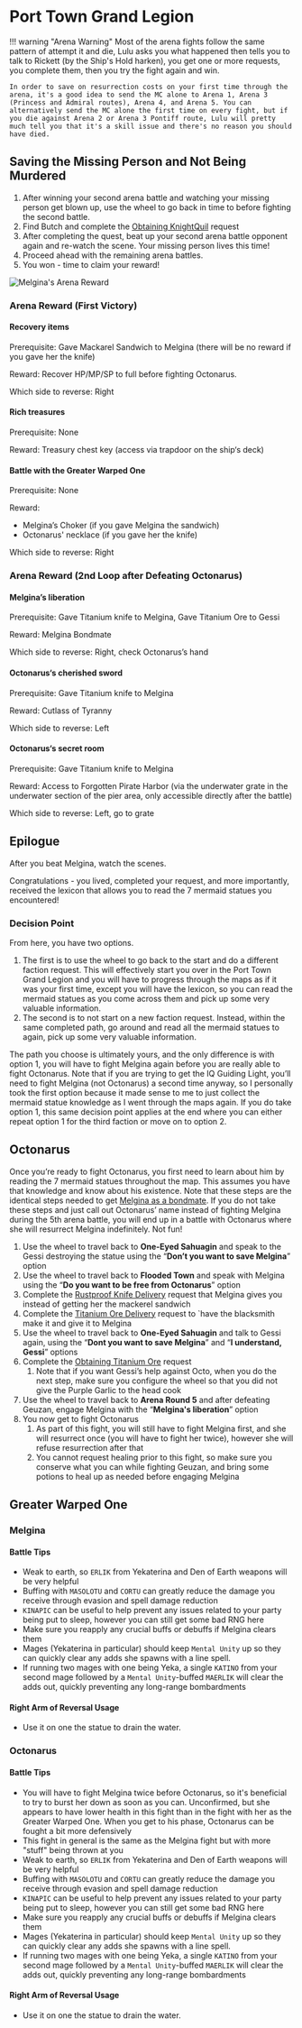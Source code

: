 # Port Town Grand Legion

!!! warning "Arena Warning"
    Most of the arena fights follow the same pattern of attempt it and die, Lulu asks you what happened then tells you to talk to Rickett (by the Ship's Hold harken), you get one or more requests, you complete them, then you try the fight again and win.

    In order to save on resurrection costs on your first time through the arena, it's a good idea to send the MC alone to Arena 1, Arena 3 (Princess and Admiral routes), Arena 4, and Arena 5. You can alternatively send the MC alone the first time on every fight, but if you die against Arena 2 or Arena 3 Pontiff route, Lulu will pretty much tell you that it's a skill issue and there's no reason you should have died.

## Saving the Missing Person and Not Being Murdered

1. After winning your second arena battle and watching your missing person get blown up, use the wheel to go back in time to before fighting the second battle.
2. Find Butch and complete the [Obtaining KnightQuil](../../requests-bondmates/port-town-grand-legion/requests-bondmates.md#obtaining-knightquil) request
3. After completing the quest, beat up your second arena battle opponent again and re-watch the scene. Your missing person lives this time\!
4. Proceed ahead with the remaining arena battles. 
5. You won - time to claim your reward!

![Melgina's Arena Reward](./img/melgina-reward.png)

### Arena Reward (First Victory)

#### Recovery items

Prerequisite: Gave Mackarel Sandwich to Melgina (there will be no reward if you gave her the knife)

Reward: Recover HP/MP/SP to full before fighting Octonarus.

Which side to reverse: Right

#### Rich treasures

Prerequisite: None

Reward: Treasury chest key (access via trapdoor on the ship‘s deck)

#### Battle with the Greater Warped One

Prerequisite: None

Reward: 
 - Melgina’s Choker (if you gave Melgina the sandwich)
 - Octonarus' necklace (if you gave her the knife)

Which side to reverse: Right

### Arena Reward (2nd Loop after Defeating Octonarus)

#### Melgina’s liberation

Prerequisite: Gave Titanium knife to Melgina, Gave Titanium Ore to Gessi

Reward: Melgina Bondmate

Which side to reverse: Right, check Octonarus’s hand

#### Octonarus‘s cherished sword

Prerequisite: Gave Titanium knife to Melgina

Reward: Cutlass of Tyranny

Which side to reverse: Left

#### Octonarus‘s secret room

Prerequisite: Gave Titanium knife to Melgina

Reward: Access to Forgotten Pirate Harbor (via the underwater grate in the underwater section of the pier area, only accessible directly after the battle)

Which side to reverse: Left, go to grate

## Epilogue

After you beat Melgina, watch the scenes. 

Congratulations \- you lived, completed your request, and more importantly, received the lexicon that allows you to read the 7 mermaid statues you encountered\!

### Decision Point

From here, you have two options.

1. The first is to use the wheel to go back to the start and do a different faction request. This will effectively start you over in the Port Town Grand Legion and you will have to progress through the maps as if it was your first time, except you will have the lexicon, so you can read the mermaid statues as you come across them and pick up some very valuable information.
2. The second is to not start on a new faction request. Instead, within the same completed path, go around and read all the mermaid statues to again, pick up some very valuable information.

The path you choose is ultimately yours, and the only difference is with option 1, you will have to fight Melgina again before you are really able to fight Octonarus. Note that if you are trying to get the IQ Guiding Light, you’ll need to fight Melgina (not Octonarus) a second time anyway, so I personally took the first option because it made sense to me to just collect the mermaid statue knowledge as I went through the maps again. If you do take option 1, this same decision point applies at the end where you can either repeat option 1 for the third faction or move on to option 2\.

## Octonarus

Once you’re ready to fight Octonarus, you first need to learn about him by reading the 7 mermaid statues throughout the map. This assumes you have that knowledge and know about his existence. Note that these steps are the identical steps needed to get [Melgina as a bondmate](../../requests-bondmates/port-town-grand-legion/requests-bondmates.md#melgina). If you do not take these steps and just call out Octonarus’ name instead of fighting Melgina during the 5th arena battle, you will end up in a battle with Octonarus where she will resurrect Melgina indefinitely. Not fun\!

1. Use the wheel to travel back to **One-Eyed Sahuagin** and speak to the Gessi destroying the statue using the “**Don’t you want to save Melgina**” option
2. Use the wheel to travel back to **Flooded Town** and speak with Melgina using the “**Do you want to be free from Octonarus**” option
3. Complete the [Rustproof Knife Delivery](../../requests-bondmates/port-town-grand-legion/requests-bondmates.md#rustproof-knife-delivery) request that Melgina gives you instead of getting her the mackerel sandwich
4. Complete the [Titanium Ore Delivery](../../requests-bondmates/port-town-grand-legion/requests-bondmates.md#titanium-ore-delivery) request to \`have the blacksmith make it and give it to Melgina
5. Use the wheel to travel back to **One-Eyed Sahuagin** and talk to Gessi again, using the “**Dont you want to save Melgina**” and “**I understand, Gessi**” options
6. Complete the [Obtaining Titanium Ore](../../requests-bondmates/port-town-grand-legion/requests-bondmates.md#obtaining-titanium-ore) request
    1. Note that if you want Gessi’s help against Octo, when you do the next step, make sure you configure the wheel so that you did not give the Purple Garlic to the head cook
7. Use the wheel to travel back to **Arena Round 5** and after defeating Geuzan, engage Melgina with the “**Melgina's liberation**” option
8. You now get to fight Octonarus
    1. As part of this fight, you will still have to fight Melgina first, and she will resurrect once (you will have to fight her twice), however she will refuse resurrection after that
    2. You cannot request healing prior to this fight, so make sure you conserve what you can while fighting Geuzan, and bring some potions to heal up as needed before engaging Melgina

## Greater Warped One

### Melgina

#### Battle Tips

* Weak to earth, so `ERLIK` from Yekaterina and Den of Earth weapons will be very helpful
* Buffing with `MASOLOTU` and `CORTU` can greatly reduce the damage you receive through evasion and spell damage reduction
* `KINAPIC` can be useful to help prevent any issues related to your party being put to sleep, however you can still get some bad RNG here
* Make sure you reapply any crucial buffs or debuffs if Melgina clears them
* Mages (Yekaterina in particular) should keep `Mental Unity` up so they can quickly clear any adds she spawns with a line spell.
* If running two mages with one being Yeka, a single `KATINO` from your second mage followed by a `Mental Unity`-buffed `MAERLIK` will clear the adds out, quickly preventing any long-range bombardments

#### Right Arm of Reversal Usage

* Use it on one the statue to drain the water.

### Octonarus

#### Battle Tips

* You will have to fight Melgina twice before Octonarus, so it's beneficial to try to burst her down as soon as you can. Unconfirmed, but she appears to have lower health in this fight than in the fight with her as the Greater Warped One. When you get to his phase, Octonarus can be fought a bit more defensively
* This fight in general is the same as the Melgina fight but with more "stuff" being thrown at you
* Weak to earth, so `ERLIK` from Yekaterina and Den of Earth weapons will be very helpful
* Buffing with `MASOLOTU` and `CORTU` can greatly reduce the damage you receive through evasion and spell damage reduction
* `KINAPIC` can be useful to help prevent any issues related to your party being put to sleep, however you can still get some bad RNG here
* Make sure you reapply any crucial buffs or debuffs if Melgina clears them
* Mages (Yekaterina in particular) should keep `Mental Unity` up so they can quickly clear any adds she spawns with a line spell.
* If running two mages with one being Yeka, a single `KATINO` from your second mage followed by a `Mental Unity`-buffed `MAERLIK` will clear the adds out, quickly preventing any long-range bombardments

#### Right Arm of Reversal Usage

* Use it on one the statue to drain the water.
